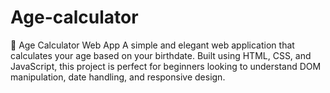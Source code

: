# Age-calculator
🧮 Age Calculator Web App A simple and elegant web application that calculates your age based on your birthdate. Built using HTML, CSS, and JavaScript, this project is perfect for beginners looking to understand DOM manipulation, date handling, and responsive design.
